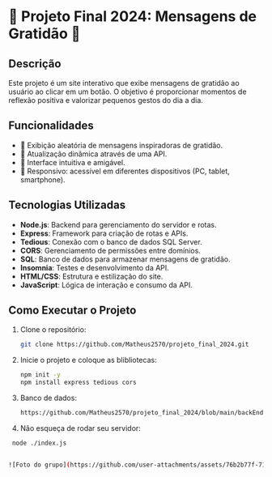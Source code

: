 # 🌟 Projeto Final 2024: Mensagens de Gratidão 🌟

## Descrição
Este projeto é um site interativo que exibe mensagens de gratidão ao usuário ao clicar em um botão. O objetivo é proporcionar momentos de reflexão positiva e valorizar pequenos gestos do dia a dia.

## Funcionalidades
- 🌼 Exibição aleatória de mensagens inspiradoras de gratidão.
- 🔄 Atualização dinâmica através de uma API.
- 🎨 Interface intuitiva e amigável.
- 📱 Responsivo: acessível em diferentes dispositivos (PC, tablet, smartphone).

## Tecnologias Utilizadas
- **Node.js**: Backend para gerenciamento do servidor e rotas.
- **Express**: Framework para criação de rotas e APIs.
- **Tedious**: Conexão com o banco de dados SQL Server.
- **CORS**: Gerenciamento de permissões entre domínios.
- **SQL**: Banco de dados para armazenar mensagens de gratidão.
- **Insomnia**: Testes e desenvolvimento da API.
- **HTML/CSS**: Estrutura e estilização do site.
- **JavaScript**: Lógica de interação e consumo da API.

## Como Executar o Projeto
1. Clone o repositório:
   ```bash
   git clone https://github.com/Matheus2570/projeto_final_2024.git

2. Inicie o projeto e coloque as blibliotecas:
   ```bash
   npm init -y
   npm install express tedious cors

3. Banco de dados:
   ```bash
   https://github.com/Matheus2570/projeto_final_2024/blob/main/backEnd/bancoDeDados.txt

4. Não esqueça de rodar seu servidor:
  ```bash
   node ./index.js


![Foto do grupo](https://github.com/user-attachments/assets/76b2b77f-7145-4ce5-a35b-1d77e852dd94)

